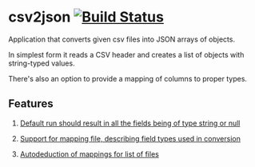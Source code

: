# csv2json [![Build Status](https://travis-ci.org/amFvcg/csv2json-py.svg?branch=master)](https://travis-ci.org/amFvcg/csv_parser)


Application that converts given csv files into JSON arrays of objects.

In simplest form it reads a CSV header and creates a list of objects with string-typed values.

There's also an option to provide a mapping of columns to proper types.


## Features 

1. [Default run should result in all the fields being of type string or null](tests/behave/default_run.feature)

2. [Support for mapping file, describing field types used in conversion](tests/behave/mapping_file.feature)

3. [Autodeduction of mappings for list of files](tests.behave/autodeduction.feature)
